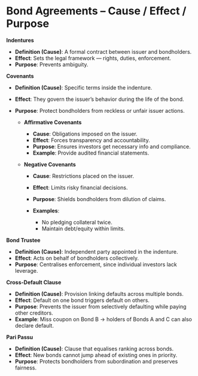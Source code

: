 # Bond Agreements – Cause / Effect / Purpose

**Indentures**
* **Definition (Cause)**: A formal contract between issuer and bondholders.
* **Effect**: Sets the legal framework — rights, duties, enforcement.
* **Purpose**: Prevents ambiguity. 

**Covenants**

* **Definition (Cause)**: Specific terms inside the indenture.
* **Effect**: They govern the issuer’s behavior during the life of the bond.
* **Purpose**: Protect bondholders from reckless or unfair issuer actions.

  * **Affirmative Covenants**

    * **Cause**: Obligations imposed on the issuer.
    * **Effect**: Forces transparency and accountability.
    * **Purpose**: Ensures investors get necessary info and compliance.
    * **Example**: Provide audited financial statements.

  * **Negative Covenants**

    * **Cause**: Restrictions placed on the issuer.
    * **Effect**: Limits risky financial decisions.
    * **Purpose**: Shields bondholders from dilution of claims.
    * **Examples**:

      * No pledging collateral twice.
      * Maintain debt/equity within limits.

**Bond Trustee**

* **Definition (Cause)**: Independent party appointed in the indenture.
* **Effect**: Acts on behalf of bondholders collectively.
* **Purpose**: Centralises enforcement, since individual investors lack leverage.

**Cross-Default Clause**

* **Definition (Cause)**: Provision linking defaults across multiple bonds.
* **Effect**: Default on one bond triggers default on others.
* **Purpose**: Prevents the issuer from selectively defaulting while paying other creditors.
* **Example**: Miss coupon on Bond B → holders of Bonds A and C can also declare default.

**Pari Passu**

* **Definition (Cause)**: Clause that equalises ranking across bonds.
* **Effect**: New bonds cannot jump ahead of existing ones in priority.
* **Purpose**: Protects bondholders from subordination and preserves fairness.
